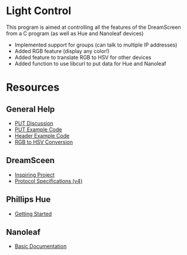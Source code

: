 # Light Control

This program is aimed at controlling all the features of the DreamScreen from a C program (as well as Hue and Nanoleaf devices)

- Implemented support for groups (can talk to multiple IP addresses)
- Added RGB feature (display any color!)
- Added feature to translate RGB to HSV for other devices
- Added function to use libcurl to put data for Hue and Nanoleaf

# Resources

## General Help
- [PUT Discussion](https://stackoverflow.com/questions/7569826/send-string-in-put-request-with-libcurl)
- [PUT Example Code](https://curl.haxx.se/libcurl/c/httpput.html)
- [Header Example Code](https://curl.haxx.se/libcurl/c/httpcustomheader.html)
- [RGB to HSV Conversion](https://www.rapidtables.com/convert/color/rgb-to-hsv.html)

## DreamSceen
- [Inspiring Project](https://github.com/cboyer/dreamscreen-daemon)
- [Protocol Specifications (v4)](https://community.getvera.com/uploads/default/original/3X/f/c/fc0bccb95282ad1bc7c4a4236740a840641a6de4.pdf)


## Phillips Hue
- [Getting Started](https://developers.meethue.com/develop/get-started-2/)

## Nanoleaf
- [Basic Documentation](https://documenter.getpostman.com/view/1559645/RW1gEcCH?version=latest)

